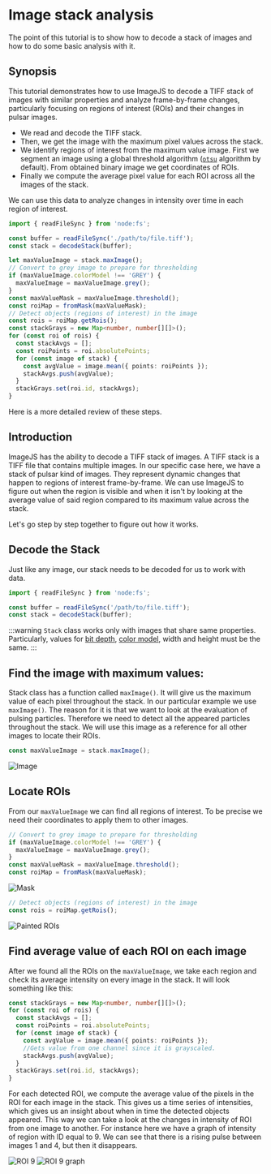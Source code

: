 # Image stack analysis

The point of this tutorial is to show how to decode a stack of images and how to do some basic analysis with it.

## Synopsis

This tutorial demonstrates how to use ImageJS to decode a TIFF stack of images with similar properties and analyze frame-by-frame changes, particularly focusing on regions of interest (ROIs) and their changes in pulsar images.

- We read and decode the TIFF stack.
- Then, we get the image with the maximum pixel values across the stack.
- We identify regions of interest from the maximum value image. First we segment an image using a global threshold algorithm ([`otsu`](https://en.wikipedia.org/wiki/Otsu%27s_method 'wikipedia link on otsu thresholding') algorithm by default). From obtained binary image we get coordinates of ROIs.
- Finally we compute the average pixel value for each ROI across all the images of the stack.

We can use this data to analyze changes in intensity over time in each region of interest.

```ts
import { readFileSync } from 'node:fs';

const buffer = readFileSync('./path/to/file.tiff');
const stack = decodeStack(buffer);

let maxValueImage = stack.maxImage();
// Convert to grey image to prepare for thresholding
if (maxValueImage.colorModel !== 'GREY') {
  maxValueImage = maxValueImage.grey();
}
const maxValueMask = maxValueImage.threshold();
const roiMap = fromMask(maxValueMask);
// Detect objects (regions of interest) in the image
const rois = roiMap.getRois();
const stackGrays = new Map<number, number[][]>();
for (const roi of rois) {
  const stackAvgs = [];
  const roiPoints = roi.absolutePoints;
  for (const image of stack) {
    const avgValue = image.mean({ points: roiPoints });
    stackAvgs.push(avgValue);
  }
  stackGrays.set(roi.id, stackAvgs);
}
```

Here is a more detailed review of these steps.

## Introduction

ImageJS has the ability to decode a TIFF stack of images. A TIFF stack is a TIFF file that contains multiple images. In our specific case here, we have a stack of pulsar kind of images. They represent dynamic changes that happen to regions of interest frame-by-frame.
We can use ImageJS to figure out when the region is visible and when it isn't by looking at the average value of said region compared to its maximum value across the stack.

Let's go step by step together to figure out how it works.

## Decode the Stack

Just like any image, our stack needs to be decoded for us to work with data.

```ts
import { readFileSync } from 'node:fs';

const buffer = readFileSync('/path/to/file.tiff');
const stack = decodeStack(buffer);
```

:::warning
`Stack` class works only with images that share same properties. Particularly, values for [bit depth](../glossary#bit-depth 'internal link on bit depth'), [color model](../glossary.md#color-model 'internal link on color model'), width and height must be the same.
:::

## Find the image with maximum values:

Stack class has a function called `maxImage()`. It will give us the maximum value of each pixel throughout the stack. In our particular example we use `maxImage()`. The reason for it is that we want to look at the evaluation of pulsing particles. Therefore we need to detect all the appeared particles throughout the stack. We will use this image as a reference for all other images to locate their ROIs.

```ts
const maxValueImage = stack.maxImage();
```

![Image](./images/stackAvg/maxImage.png)

## Locate ROIs

From our `maxValueImage` we can find all regions of interest. To be precise we need their coordinates to apply them to other images.

```ts
// Convert to grey image to prepare for thresholding
if (maxValueImage.colorModel !== 'GREY') {
  maxValueImage = maxValueImage.grey();
}
const maxValueMask = maxValueImage.threshold();
const roiMap = fromMask(maxValueMask);
```

![Mask](./images/stackAvg/maxMask.png)

```ts
// Detect objects (regions of interest) in the image
const rois = roiMap.getRois();
```

![Painted ROIs](./images/stackAvg/paintedROIs.png)

## Find average value of each ROI on each image

After we found all the ROIs on the `maxValueImage`, we take each region and check its average intensity on every image in the stack.
It will look something like this:

```ts
const stackGrays = new Map<number, number[][]>();
for (const roi of rois) {
  const stackAvgs = [];
  const roiPoints = roi.absolutePoints;
  for (const image of stack) {
    const avgValue = image.mean({ points: roiPoints });
    //Gets value from one channel since it is grayscaled.
    stackAvgs.push(avgValue);
  }
  stackGrays.set(roi.id, stackAvgs);
}
```

For each detected ROI, we compute the average value of the pixels in the ROI for each image in the stack.
This gives us a time series of intensities, which gives us an insight about when in time the detected objects appeared.
This way we can take a look at the changes in intensity of ROI from one image to another.
For instance here we have a graph of intensity of region with ID equal to 9.
We can see that there is a rising pulse between images 1 and 4, but then it disappears.

![ROI 9](./images/stackAvg/ROI9.png)
![ROI 9 graph](./images/stackAvg/graphROI9.png)
